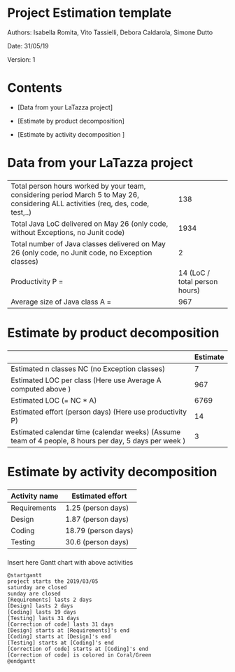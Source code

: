 # Project Estimation  template

Authors: Isabella Romita, Vito Tassielli, Debora Caldarola, Simone Dutto

Date: 31/05/19

Version: 1

# Contents

- [Data from your LaTazza project]

- [Estimate by product decomposition]
- [Estimate by activity decomposition ]



# Data from your LaTazza project

###
|||
| ----------- | ------------------------------- | 
|         Total person hours  worked by your  team, considering period March 5 to May 26, considering ALL activities (req, des, code, test,..)    |138  |             
|Total Java LoC delivered on May 26 (only code, without Exceptions, no Junit code) | 1934 |
| Total number of Java classes delivered on May 26 (only code, no Junit code, no Exception classes)| 2 |
| Productivity P =| 14 (LoC / total person hours) |
|Average size of Java class A = | 967 |

# Estimate by product decomposition



### 

|             | Estimate                        |             
| ----------- | ------------------------------- |  
| Estimated n classes NC (no Exception classes)  |             7                |             
| Estimated LOC per class  (Here use Average A computed above )      |              967              | 
| Estimated LOC (= NC * A) | 6769|
| Estimated effort  (person days) (Here use productivity P)  |           14                          |      
| Estimated calendar time (calendar weeks) (Assume team of 4 people, 8 hours per day, 5 days per week ) |          3          |               


# Estimate by activity decomposition



### 

|         Activity name    | Estimated effort    |             
| ----------- | ------------------------------- | 
|Requirements | 1.25 (person days) |
|Design | 1.87 (person days) |
|Coding | 18.79 (person days)  |
|Testing | 30.6 (person days) |


###
Insert here Gantt chart with above activities

```plantuml
@startgantt
project starts the 2019/03/05
saturday are closed
sunday are closed
[Requirements] lasts 2 days
[Design] lasts 2 days
[Coding] lasts 19 days
[Testing] lasts 31 days
[Correction of code] lasts 31 days
[Design] starts at [Requirements]'s end
[Coding] starts at [Design]'s end
[Testing] starts at [Coding]'s end
[Correction of code] starts at [Coding]'s end
[Correction of code] is colored in Coral/Green
@endgantt
```

